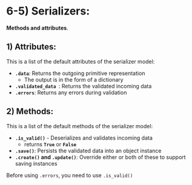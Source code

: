 # 6-5) Serializers:

**Methods and attributes**.







## 1) Attributes:
This is a list of the default attributes of the serializer model:



- **`.data`**: Returns the outgoing primitive representation
    - The output is in the form of a dictionary
- **`.validated_data `**: Returns the validated incoming data
- **`.errors`**: Returns any errors during validation




## 2) Methods:
This is a list of the default methods of the serializer model:






- **`.is_valid()`** - Deserializes and validates incoming data
    - returns **`True`** or **`False`**
- **`.save()`**: Persists the validated data into an object instance
- **`.create()` and `.update()`**: Override either or both of these to support saving instances

















Before using `.errors`, you need to use `.is_valid()`

